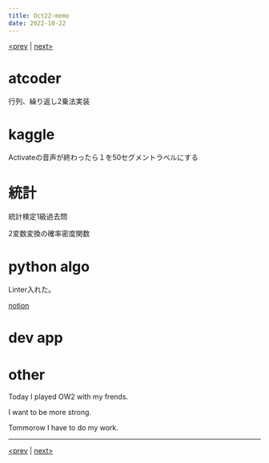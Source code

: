 ```yaml
---
title: Oct22-memo 
date: 2022-10-22 
---
```


[<prev](https://idekworks.github.io/TechnicalMemo/2022/10/21/Oct21.html) | [next>](https://idekworks.github.io/TechnicalMemo/2022/10/23/Oct23.html) 

# atcoder
行列、繰り返し2乗法実装

# kaggle
Activateの音声が終わったら１を50セグメントラベルにする

# 統計
統計検定1級過去問

2変数変換の確率密度関数
# python algo
Linter入れた。

[notion](https://www.notion.so/a5d58721e9ee4697b937efebd985f0d1)

# dev app

# other
Today I played OW2 with my frends.

I want to be more strong.

Tommorow I have to do my work.

***

[<prev](https://idekworks.github.io/TechnicalMemo/2022/10/21/Oct21.html) | [next>](https://idekworks.github.io/TechnicalMemo/2022/10/23/Oct23.html)

